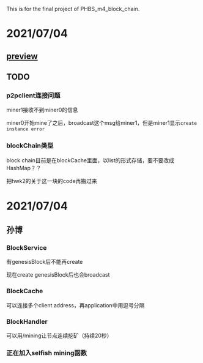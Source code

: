 This is for the final project of PHBS_m4_block_chain.

# 2021/07/04

## [preview](https://github.com/lethe-ye/PHBS_BlockChain_proj/blob/main/02%20code/version2/minePreview.htm)

## TODO

### p2pclient连接问题

miner1接收不到miner0的信息

miner0开始mine了之后，broadcast这个msg给miner1，但是miner1显示`create instance error`

### blockChain类型

block chain目前是在blockCache里面，以list的形式存储，要不要改成HashMap？？

把hwk2的关于这一块的code再搬过来


# 2021/07/04

## 孙博

### BlockService

有genesisBlock后不能再create

现在create genesisBlock后也会broadcast

### BlockCache

可以连接多个client address，再application中用逗号分隔

### BlockHandler

可以用/mining让节点连续挖矿（持续20秒）

### 正在加入selfish mining函数




